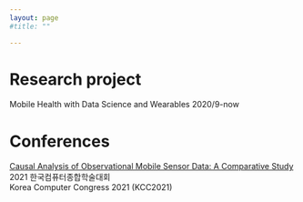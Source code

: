 ```yaml
---
layout: page
#title: ""

---
```

# Research project
Mobile Health with Data Science and Wearables 2020/9-now

# Conferences
[Causal Analysis of Observational Mobile Sensor Data: A Comparative Study](/assets/kcc_2021.pdf) \
2021 한국컴퓨터종합학술대회 \
Korea Computer Congress 2021 (KCC2021)
